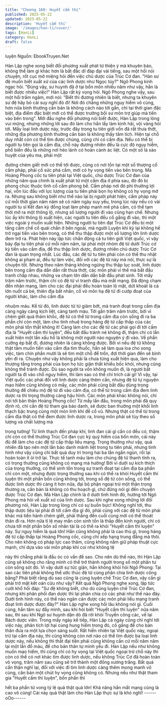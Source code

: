 ```yaml
---
title: "Chương 160: Huyết cấm thí"
published: 2025-05-22
updated: 2025-05-22
description: 'Huyết cấm thí'
image: '/images/han-li/cover/'
tags: [HanLi]
category: HanLi
draft: false
---
```


luyện
Nguồn: EbookTruyen.Net

Hàn Lập nghe xong biết đối phương xuất phát từ thiện ý mà
khuyên bảo, không thể làm gì khác hơn là bất đắc dĩ đáp đại vài
tiếng, sau một hồi nói chuyện, rốt cục mở miệng hỏi đến việc chủ
dược của Trúc Cơ đan.
"Hàn sư đệ muốn biết xuất xứ của các linh dược như Ngọc tủy?"
Ngô Phong kinh ngạc hỏi.
"Đúng vậy, sư huynh đã ở tại bổn môn nhiều năm như vậy, hẳn là
biết được nhiều việc!" Hàn Lập rất kỳ vọng hỏi.
Ngô Phong nghe vậy, sau một hồi trầm ngâm, mới nói:
"Biết thì đương nhiên là biết, nhưng ta khuyên sư đệ hãy bỏ cái
suy nghĩ đó đi! Nơi đó chẳng những nguy hiểm vô cùng, hơn nữa
bình thường căn bản là không cách nào tới gần, chỉ tại thời gian
đặc biệt, địa điểm đặc biệt mới có thể được trưởng bối sư môn trợ
giúp mà tiến vào bên trong".
Mới đầu nghe đối phương nói biết được, Hàn Lập trong lòng vui
mừng, nhưng những lời sau đó làm cho hắn lấy làm kinh hãi, vội
vàng hỏi tới.
Mấy loại linh dược này, trước đây trong tu tiên giới vốn đã rất
thưa thớt, những địa phương bình thường căn bản là không thấy
tăm tích. Hiện tại chỗ duy nhất còn có thể tìm được chúng, cũng
chỉ có cấm địa.
Nếu có thể bị người tu tiên gọi là cấm địa, chỗ này đương nhiên
đều là cực độ nguy hiểm, phổ biến đều là những nơi hẻo lánh có
hoàn cảnh ác liệt. Có một số là sào huyệt của yêu ma, phải một

đường chém giết mới có thể tới được, cũng có nơi tồn tại một số
thượng cổ cấm pháp, phải cố sức phá cấm, mới có hy vọng tiến
vào bên trong.
Mà Hoàng Phong cốc tu tiên phái tại Việt quốc, chủ dược Trúc Cơ
đan của những năm qua chính là xuất phát từ một cấm địa ở phía
sau, đó đó bị phong chúc thuộc tính cổ cấm phong bế.
Cấm pháp nơi đó phi thường lợi hại, vốn lúc đầu với lực lượng
của tu tiên phái bọn họ không có hy vọng mở ra. Nhưng sau
không biết như thế nào lại bị người phát hiện, cấm pháp này cứ
mỗi thời gian năm năm sẽ có năm ngày suy yếu, trong lúc này
nếu có vài người tu sĩ Kết đan kỳ đồng loạt làm phép mạnh mẽ
phá cấm, có thể tạm thời mở ra một thông lộ, nhưng số lượng
người đi vào cũng hạn chế.
Nhưng lúc ấy khi thông lộ xuất hiện, các người tu tiên đều cố
gắng đi vào, thì một việc ngoài ý muốn xuất hiện.
Những người tu tiên đạt Trúc Cơ đều bị một tầng cấm chế cổ quái
chắn ở bên ngoài, mà người Luyện khí kỳ lại không hề trở ngại
tiến vào bên trong, có thể thu thập được một số lượng lớn linh
dược đem trở ra.
Phát hiện này lập tức chấn động cả tu tiên giới Việt quốc, vì vậy
bảy đại tu tiên phái cứ mỗi năm năm, lại phái một nhóm đệ tử
dưới Trúc cơ kỳ tiến vào cấm địa, để thu thập linh dược, đương
nhiên chủ dược Trúc Cơ đan là quan trọng nhất.
Lúc đầu, các đệ tử tu tiên phái còn có thể thu nhặt không ai phạm
ai, đều tự làm việc, đối với các đệ tử này mà nói, thực sự là
chuyện tốt. Nhưng theo năm tháng không ngừng thu thập lục
soát, linh dược bên trong cấm địa dần dần rất thưa thớt, các môn
phái vì thế mà bắt đầu tranh chấp nhau, những va chạm lớn dần
dần bắt đầu phát sinh. Tới mấy trăm năm trước, thậm chí có đệ tử
vì tranh đấu mà mất mạng.
Đã động chạm đến nhân mạng, làm cho các đại phái đều hoàn
toàn lộ mặt, dứt khoát là cá lớn nuốt cá bé, thiên địa bất nhân, cổ
võ môn hạ đệ tử đi cướp đoạt của người khác, làm cho cấm địa

nhuộm máu.
Kể từ đó, linh dược từ từ giảm bớt, mà tranh đoạt trong cấm địa
càng ngày càng kịch liệt, càng tanh máu.
Tới gần trăm năm trước, bởi vì chém giết quá thảm khốc, đệ tử có
thể từ trong cấm địa còn sống đi ra ba phần chỉ còn một, làm cho
tinh nhuệ trong hàng đệ tử cấp thấp của các môn phái tổn thất
không ít! Càng làm cho các đệ tử các phái gọi đi tới cấm địa là
"Huyết cấm thí luyện", đều bắt đầu tránh né không đi, thậm chí có
lần xuất hiện một lần xấu hổ là không một người nào nguyện ý đi
vào.
Về phần cưỡng ép bắt đi, đương nhiên là càng không được.
Bởi vì nếu đệ tử không thật tâm muốn tiến vào cấm địa tìm thuốc,
hắn sẽ làm qua loa cho xong việc, tám chín phần mười là sẽ tìm
một chỗ để trốn, đợi thời gian đến sẽ bình yên đi ra.
Chuyện như vậy không phải là chưa từng xuất hiện qua, làm cho
thượng tầng trong phái của bọn họ tức giận thất khiếu bốc khói,
nhưng cũng không thể tránh được. Dù sao người ta vốn không
muốn đi, là ngươi bắt người ta đi vào chỗ nguy hiểm, thì làm sao
có thể chỉ trích cái gì!
Vì vậy, tại Việt quốc các phái đối với linh dược càng thêm cần,
nhưng đệ tử tự nguyện mạo hiểm cũng không có mấy, các môn
phái cũng bắt đầu dùng trọng thưởng để chiêu mộ đệ tử đi vào
cấm địa, có thể từ trong cấm địa đem linh dược ra thì trọng
thưởng càng hậu hĩnh.
Các môn phái khác không nói, chỉ nói tới bản thân Hoàng Phong
cốc!
Từ mấy lần đầu, trong môn phái đã quy định rõ, chỉ cần đệ tử
tham gia báo danh, sẽ được ban thưởng một khối linh thạch bậc
trung cùng một món linh khí để cổ vũ.
Nhưng thật có thể từ trong cấm địa thật có thể đem được linh
dược ra, trong môn phái sẽ tùy theo số lượng và chất lượng mà

trọng tưởng! Từ linh thạch đến pháp khí, linh đan cái gì cần có
đều có, thậm chí còn có thể thưởng Trúc Cơ đan cực kỳ quý hiếm
của bổn môn, cái này đủ để làm cho các đệ tử cấp thấp liều
mạng.
Trọng thưởng như vậy, quả nhiên đã tạo nên một lần báo danh
mãnh liệt trong tu tiên phái, nhưng tình hình như vậy cũng chỉ bất
quá duy trì trong hai ba lần ngắn ngủn, rồi lại hoàn toàn ít ỏi trở
lại.
Thực tế tanh máu làm cho chúng đệ tử thanh tỉnh ra, có trọng
thưởng cũng không có mạng mà hưởng!
Bởi vì dưới sự kích thích của trọng thưởng, có thể sinh tồn trong
sự tranh đoạt tại cấm địa ba phần chỉ còn một, nhưng được trọng
thưởng sau khi có thể ra khỏi Huyết cấm thí luyện thì một phần
bốn cũng không tới, trong số đệ tử còn sống, có thể được linh
dược thì càng ít hơn nữa, đại bộ phận ngoại trừ một thân trọng
thương ra, căn bản là không có thu hoạch gì, chứ đừng nói gì đến
chuyện được Trúc Cơ đan.
Mà Hàn Lập chính là ở dưới tình hình đó, hướng tới Ngô Phong
mà hỏi về xuất xứ của linh dược.
Sau khi nghe xong những lời đối phương nói, Hàn Lập trong lòng
chỉ có sự buồn bực!
Không nghĩ tới, thu thập dược liệu lại phải đi tới cấm địa gì đó,
phải cùng với các đệ tử môn phái khác mà tiến hành chém giết,
phải thắng đến cuối cùng mới có thể thoát thân đi ra. Hơn nữa tỉ
lệ may mắn còn sinh tồn là thấp đến kinh người, chỉ có chưa tới
một phần bốn số nhân tài là có thể ra khỏi "Huyết cấm thí luyện"
này.
Sự nguy hiểm là quá lớn! Hắn cũng không phải là cao thủ gì,
trong hàng đệ tử cấp thấp tại Hoàng Phong cốc, cũng chỉ xếp
hạng trung đẳng mà thôi.
Cho nên không có pháp lực cao thâm, cũng không nắm giữ pháp
thuật cực mạnh, chỉ dựa vào vài mốn pháp khí coi như không tệ

này thì chẳng phải là đầu óc có vấn đề sao.
Cho nên dù thế nào, thì Hàn Lập cũng sẽ không cho rằng mình có
thể trở thành người trong số một phần tư còn sống sót đó.
Vì vậy dưới sự tức giận, hắn không khỏi hỏi Ngô Phong: Tại sao
các tiên phái không thể ước thúc đệ tử cùng phân chia linh dược
công bằng? Phải biết rằng dù sao cũng là cùng luyện chế Trúc Cơ
đan, vậy cần gì phải trở mặt kết oán cừu như vậy?
Kết quả Ngô Phong nghe xong, lập tức cười khổ hồi đáp:
"Sư đệ không biết, cho dù cùng luyện chế Trúc Cơ đan, nhưng khi
phân phối đan dược thì lại phân chia có các phái như thế nào đây.
Dưới tình hình này, có thể nào ngăn cản được các môn phái liều
mạng tranh đoạt linh dược được đây?"
Hàn Lập nghe xong hồi lâu không nói gì.
Cuối cùng, hắn tâm sự đầy mình, sau khi hỏi biết "Huyết cấm thí
luyện" nửa năm sau, thì sau khi Ngô sư huynh dặn dò đã rời khỏi
Truyền công các, về lại Bách dược viên.
Trong mấy ngày kế tiếp, Hàn Lập cả ngày cũng chỉ nghĩ tới việc
này, phân tích lợi hại cùng hung hiểm trong đó, cố gắng để cho
bản thân đưa ra một lựa chọn sáng suốt.
Rất hiển nhiên tại Việt quốc này, ngoại trừ tại cấm địa này, thì
cũng không còn nơi nào có thể tìm được ba loại linh dược này,
nếu không thì thất đại tiên phái cũng không cần cứ mỗi năm năm
lại một lần đổ máu, để cho bản thân tự mình yếu đi.
Hàn Lập nếu như không muốn mạo hiểm, thì cũng chỉ có hy vọng
tại Việt quốc ngoại trừ chỗ này thì còn có thể có nơi khác tìm
được linh dược, nếu không Trúc Cơ đã hoàn toàn vô vọng, trăm
năm sau cũng sẽ trở thành một đống xương trắng. Bất quá cẩn
thận nghĩ lại, đối với việc đi tìm linh dược càng thêm mong manh
vô cùng, căn bản một chút hy vọng cũng không có.
Nhưng nếu như thật tham gia "Huyết cấm thí luyện", bốn phần thì

hết ba phần tử vong tỷ lệ quả thật quá lớn! Khả năng hắn mất
mạng cũng là cao vô cùng! Cái này quả thật làm cho Hàn Lập
thực sự là khó nghĩ!
------oOo------
